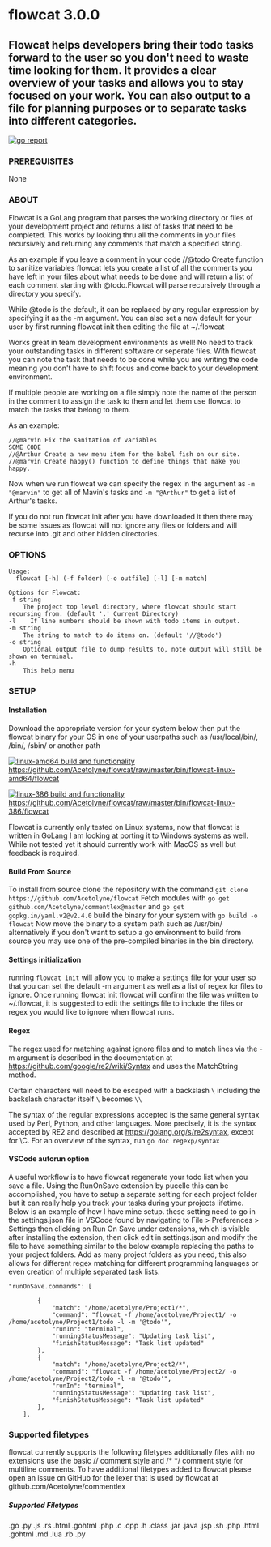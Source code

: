 # flowcat 3.0.0

## Flowcat helps developers bring their todo tasks forward to the user so you don't need to waste time looking for them. It provides a clear overview of your tasks and allows you to stay focused on your work. You can also output to a file for planning purposes or to separate tasks into different categories.

<a href="https://goreportcard.com/report/github.com/Acetolyne/flowcat" target="_blank"><img src="https://goreportcard.com/badge/github.com/Acetolyne/flowcat?style=flat&logo=none" alt="go report" /></a>

### PREREQUISITES

None

### ABOUT

Flowcat is a GoLang program that parses the working directory or files of your development project and returns a list of tasks that need to be completed. This works by looking thru all the comments in your files recursively and returning any comments that match a specified string.

As an example if you leave a comment in your code //@todo Create function to sanitize variables
flowcat lets you create a list of all the comments you have left in your files about what needs to be done and will return a list of each comment starting with @todo.Flowcat will parse recursively through a directory you specify.

While @todo is the default, it can be replaced by any regular expression by specifying it as the -m argument. You can also set a new default for your user by first running flowcat init then editing the file at ~/.flowcat

Works great in team development environments as well! No need to track your outstanding tasks in different software or seperate files. With flowcat you can note the task that needs to be done while you are writing the code meaning you don't have to shift focus and come back to your development environment.

If multiple people are working on a file simply note the name of the person in the comment to assign the task to them and let them use flowcat to match the tasks that belong to them.

As an example:

```golang
//@marvin Fix the sanitation of variables
SOME CODE
//@Arthur Create a new menu item for the babel fish on our site.
//@marvin Create happy() function to define things that make you happy.
```

Now when we run flowcat we can specify the regex in the argument as ```-m "@marvin"``` to get all of Mavin's tasks and ```-m "@Arthur"``` to get a list of Arthur's tasks.

If you do not run flowcat init after you have downloaded it then there may be some issues as flowcat will not ignore any files or folders and will recurse into .git and other hidden directories.


### OPTIONS
```
Usage:
  flowcat [-h] (-f folder) [-o outfile] [-l] [-m match]

Options for Flowcat:
-f string
    The project top level directory, where flowcat should start recursing from. (default '.' Current Directory)
-l    If line numbers should be shown with todo items in output.
-m string
    The string to match to do items on. (default '//@todo')
-o string
    Optional output file to dump results to, note output will still be shown on terminal.
-h
    This help menu
```

### SETUP

#### Installation
Download the appropriate version for your system below then put the flowcat binary for your OS in one of your userpaths such as /usr/local/bin/, /bin/, /sbin/ or another path

[![linux-amd64 build and functionality](https://github.com/Acetolyne/flowcat/actions/workflows/linux-amd64%20build%20and%20functionality.yml/badge.svg?branch=master)](https://github.com/Acetolyne/flowcat/actions/workflows/linux-amd64%20build%20and%20functionality.yml) https://github.com/Acetolyne/flowcat/raw/master/bin/flowcat-linux-amd64/flowcat

[![linux-386 build and functionality](https://github.com/Acetolyne/flowcat/actions/workflows/linux-386%20build%20and%20functionality.yml/badge.svg?branch=master)](https://github.com/Acetolyne/flowcat/actions/workflows/linux-386%20build%20and%20functionality.yml) https://github.com/Acetolyne/flowcat/raw/master/bin/flowcat-linux-386/flowcat



Flowcat is currently only tested on Linux systems, now that flowcat is written in GoLang I am looking at porting it to Windows systems as well. While not tested yet it should currently work with MacOS as well but feedback is required.

#### Build From Source

To install from source clone the repository with the command ```git clone https://github.com/Acetolyne/flowcat```
Fetch modules with ```go get github.com/Acetolyne/commentlex@master``` and ```go get gopkg.in/yaml.v2@v2.4.0```
build the binary for your system with ```go build -o flowcat```
Now move the binary to a system path such as /usr/bin/
alternatively if you don't want to setup a go environment to build from source you may use one of the pre-compiled binaries in the bin directory.

#### Settings initialization
running ```flowcat init``` will allow you to make a settings file for your user so that you can set the default -m argument as well as a list of regex for files to ignore. Once running flowcat init flowcat will confirm the file was written to ~/.flowcat, it is suggested to edit the settings file to include the files or regex you would like to ignore when flowcat runs.

#### Regex
The regex used for matching against ignore files and to match lines via the -m argument is described in the documentation at https://github.com/google/re2/wiki/Syntax and uses the MatchString method.

Certain characters will need to be escaped with a backslash ```\``` including the backslash character itself ```\``` becomes ```\\```

The syntax of the regular expressions accepted is the same general syntax used by Perl, Python, and other languages. More precisely, it is the syntax accepted by RE2 and described at https://golang.org/s/re2syntax, except for \C. For an overview of the syntax, run ```go doc regexp/syntax```




#### VSCode autorun option

A useful workflow is to have flowcat regenerate your todo list when you save a file. Using the RunOnSave extension by pucelle this can be accomplished, you have to setup a separate setting for each project folder but it can really help you track your tasks during your projects lifetime. Below is an example of how I have mine setup. these setting need to go in the settings.json file in VSCode found by navigating to File > Preferences > Settings then clicking on Run On Save under extensions, which is visible after installing the extension, then click edit in settings.json and modify the file to have something similar to the below example replacing the paths to your project folders. Add as many project folders as you need, this also allows for different regex matching for different programming languages or even creation of multiple separated task lists.

```
"runOnSave.commands": [
    
        {
            "match": "/home/acetolyne/Project1/*",
            "command": "flowcat -f /home/acetolyne/Project1/ -o /home/acetolyne/Project1/todo -l -m '@todo'",
            "runIn": "terminal",
            "runningStatusMessage": "Updating task list",
            "finishStatusMessage": "Task list updated"
        },
        {
            "match": "/home/acetolyne/Project2/*",
            "command": "flowcat -f /home/acetolyne/Project2/ -o /home/acetolyne/Project2/todo -l -m '@todo'",
            "runIn": "terminal",
            "runningStatusMessage": "Updating task list",
            "finishStatusMessage": "Task list updated"
        },
    ],
```
### Supported filetypes
flowcat currently supports the following filetypes additionally files with no extensions use the basic // comment style and /*  */ comment style for multiline comments.
To have additional filetypes added to flowcat please open an issue on GitHub for the lexer that is used by flowcat at github.com/Acetolyne/commentlex

##### Supported Filetypes <!--Everything below this line is autogenerated do not edit -->

.go
.py
.js
.rs
.html
.gohtml
.php
.c
.cpp
.h
.class
.jar
.java
.jsp
.sh
.php
.html
.gohtml
.md
.lua
.rb
.py
